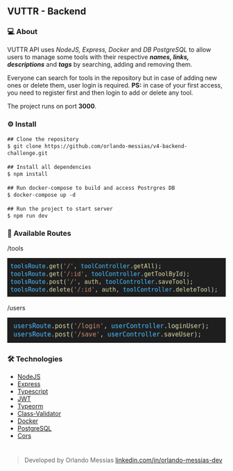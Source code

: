 ## VUTTR - Backend

### :computer: About

VUTTR API uses *NodeJS, Express, Docker* and *DB PostgreSQL* to allow users to manage some tools with their respective ***names, links, descriptions*** and ***tags*** by searching, adding and removing them.

Everyone can search for tools in the repository but in case of adding new ones or delete them, user login is required. **PS:** in case of your first access, you need to register first and then login to add or delete any tool.

The project runs on port **3000**.


### :gear: Install
```
## Clone the repository
$ git clone https://github.com/orlando-messias/v4-backend-challenge.git

## Install all dependencies
$ npm install

## Run docker-compose to build and access Postrgres DB
$ docker-compose up -d

## Run the project to start server
$ npm run dev
```

### :vertical_traffic_light: Available Routes
/tools

![](/images/routes01.png)

/users

![](/images/routes02.png)

### :hammer_and_wrench: Technologies
- [NodeJS](https://nodejs.org/en)
- [Express](https://expressjs.com)
- [Typescript](https://www.typescriptlang.org)
- [JWT](https://jwt.io/)
- [Typeorm](https://typeorm.io)
- [Class-Validator](https://github.com/typestack/class-validator)
- [Docker](https://www.docker.com)
- [PostgreSQL](https://www.postgresql.org/)
- [Cors](https://www.npmjs.com/package/cors)


#
> Developed by Orlando Messias [linkedin.com/in/orlando-messias-dev](https://www.linkedin.com/in/orlando-messias-dev)
